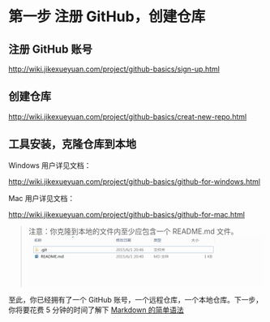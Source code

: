 # 第一步 注册 GitHub，创建仓库

## 注册 GitHub 账号

<http://wiki.jikexueyuan.com/project/github-basics/sign-up.html>

## 创建仓库

<http://wiki.jikexueyuan.com/project/github-basics/creat-new-repo.html>

## 工具安装，克隆仓库到本地

Windows 用户详见文档：

<http://wiki.jikexueyuan.com/project/github-basics/github-for-windows.html>

Mac 用户详见文档：

<http://wiki.jikexueyuan.com/project/github-basics/github-for-mac.html>

>注意：你克隆到本地的文件内至少应包含一个 README.md 文件。![](images/begin.png)

至此，你已经拥有了一个 GitHub 账号，一个远程仓库，一个本地仓库。下一步，你将要花费 5 分钟的时间了解下 [Markdown 的简单语法](markdown.md)

